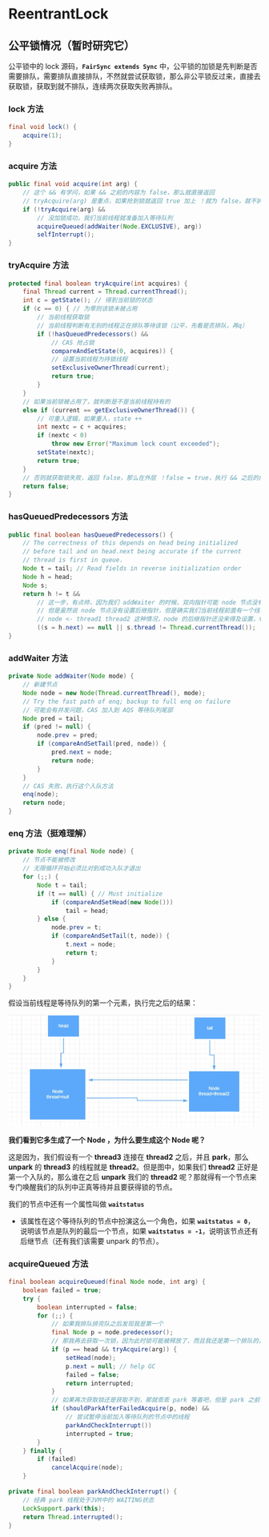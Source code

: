 # ReentrantLock

## 公平锁情况（暂时研究它）

公平锁中的 lock 源码，**`FairSync extends Sync`** 中，公平锁的加锁是先判断是否需要排队，需要排队直接排队，不然就尝试获取锁，那么非公平锁反过来，直接去获取锁，获取到就不排队，连续两次获取失败再排队。

### lock 方法

```java
final void lock() {
    acquire(1);
}
```



### acquire 方法

```java
public final void acquire(int arg) {
    // 这个 && 有学问，如果 && 之前的内容为 false，那么就直接返回
    // tryAcquire(arg) 是重点，如果抢到锁就返回 true 加上 ！就为 false，就不执行 && 之后的逻辑，否则没抢到锁就返回 false，加上 ！ 就为 true，执行 && 之后的逻辑
    if (!tryAcquire(arg) &&
        // 没加锁成功，我们当前线程就准备加入等待队列
        acquireQueued(addWaiter(Node.EXCLUSIVE), arg))
        selfInterrupt();
}
```



### tryAcquire 方法

```java
protected final boolean tryAcquire(int acquires) {
    final Thread current = Thread.currentThread();
    int c = getState(); // 得到当前锁的状态
    if (c == 0) { // 为零则该锁未被占用
        // 当前线程获取锁
        // 当前线程判断有无别的线程正在排队等待该锁（公平，先看是否排队，再q）
        if (!hasQueuedPredecessors() &&
            // CAS 抢占锁
            compareAndSetState(0, acquires)) {
            // 设置当前线程为持锁线程
            setExclusiveOwnerThread(current);
            return true;
        }
    }
    // 如果当前锁被占用了，就判断是不是当前线程持有的
    else if (current == getExclusiveOwnerThread()) {
        // 可重入逻辑，如果重入，state ++
        int nextc = c + acquires;
        if (nextc < 0)
            throw new Error("Maximum lock count exceeded");
        setState(nextc);
        return true;
    }
    // 否则就获取锁失败，返回 false，那么在外层 ！false = true，执行 && 之后的内容
    return false;
}
```



### hasQueuedPredecessors 方法

```java
public final boolean hasQueuedPredecessors() {
    // The correctness of this depends on head being initialized
    // before tail and on head.next being accurate if the current
    // thread is first in queue.
    Node t = tail; // Read fields in reverse initialization order
    Node h = head;
    Node s;
    return h != t &&
        // 这一步，有点帅，因为我们 addWaiter 的时候，双向指针可能 node 节点没有来得及设置时间片就到了，就到别的线程了
        // 但是虽然说 node 节点没有设置后继指针，但是确实我们当前线程前面有一个线程是在排队的。
        // node <- thread1 thread2 这种情况，node 的后继指针还没来得及设置，thread2 j
        ((s = h.next) == null || s.thread != Thread.currentThread());
}
```



### addWaiter 方法

```java
private Node addWaiter(Node mode) {
    // 新建节点
    Node node = new Node(Thread.currentThread(), mode);
    // Try the fast path of enq; backup to full enq on failure
    // 可能会有并发问题，CAS 加入到 AQS 等待队列尾部
    Node pred = tail;
    if (pred != null) {
        node.prev = pred;
        if (compareAndSetTail(pred, node)) {
            pred.next = node;
            return node;
        }
    }
    // CAS 失败，执行这个入队方法
    enq(node);
    return node;
}
```



### enq 方法（挺难理解）

```java
private Node enq(final Node node) {
    // 节点不能被修改
    // 无限循环开始必须比对到成功入队才退出
    for (;;) {
        Node t = tail;
        if (t == null) { // Must initialize
            if (compareAndSetHead(new Node()))
                tail = head;
        } else {
            node.prev = t;
            if (compareAndSetTail(t, node)) {
                t.next = node;
                return t;
            }
        }
    }
}
```

假设当前线程是等待队列的第一个元素，执行完之后的结果：

![image-20220318163723757](2022-03-18-lock源码部分分析.assets/image-20220318163723757.png)

**我们看到它多生成了一个 Node ，为什么要生成这个 Node 呢？**

这是因为，我们假设有一个 **thread3** 连接在 **thread2** 之后，并且 **park**，那么 **unpark** 的 **thread3** 的线程就是 **thread2**。但是图中，如果我们 **thread2** 正好是第一个入队的，那么谁在之后 **unpark** 我们的 **thread2** 呢？那就得有一个节点来专门唤醒我们的队列中正真等待并且要获得锁的节点。



我们的节点中还有一个属性叫做 **`waitstatus`**

- 该属性在这个等待队列的节点中扮演这么一个角色，如果 **`waitstatus = 0`**，说明该节点是队列的最后一个节点，如果 **`waitstatus = -1`**，说明该节点还有后继节点（还有我们该需要 unpark 的节点）。



### acquireQueued 方法

```java
final boolean acquireQueued(final Node node, int arg) {
    boolean failed = true;
    try {
        boolean interrupted = false;
        for (;;) {
            // 如果我排队排完队之后发现我是第一个
            final Node p = node.predecessor();
            // 那我再去获取一次锁，因为此时锁可能被释放了，而且我还是第一个排队的，公平锁的话，那不就是我可以直接去再次尝试获取而不是park了？
            if (p == head && tryAcquire(arg)) {
                setHead(node);
                p.next = null; // help GC
                failed = false;
                return interrupted;
            }
            // 如果再次获取锁还是获取不到，那就乖乖 park 等着吧，但是 park 之前你得先修改前驱节点的 waitstatus = -1 才可以 park（对应 if 中条件判断顺序）
            if (shouldParkAfterFailedAcquire(p, node) &&
                // 尝试暂停当前加入等待队列的节点中的线程
                parkAndCheckInterrupt())
                interrupted = true;
        }
    } finally {
        if (failed)
            cancelAcquire(node);
    }
```

```java
private final boolean parkAndCheckInterrupt() {
    // 经典 park 线程处于JVM中的 WAITING状态
    LockSupport.park(this);
    return Thread.interrupted();
}
```

